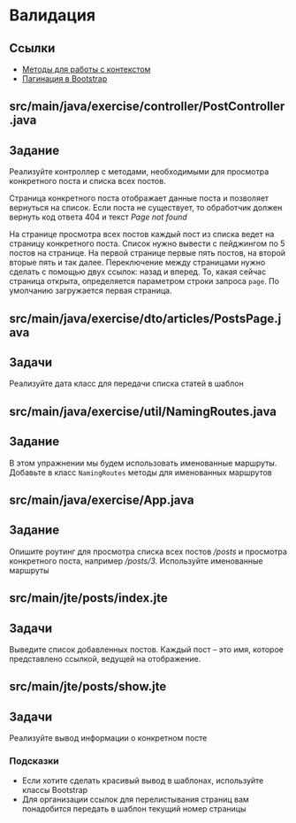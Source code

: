 # Валидация

## Ссылки

* [Методы для работы с контекстом](https://javalin.io/documentation#context)
* [Пагинация в Bootstrap](https://getbootstrap.com/docs/5.0/components/pagination/)

## src/main/java/exercise/controller/PostController.java

## Задание

Реализуйте контроллер с методами, необходимыми для просмотра конкретного поста и списка всех постов.

Страница конкретного поста отображает данные поста и позволяет вернуться на список. Если поста не существует, то обработчик должен вернуть код ответа 404 и текст *Page not found*

На странице просмотра всех постов каждый пост из списка ведет на страницу конкретного поста. Список нужно вывести с пейджингом по 5 постов на странице. На первой странице первые пять постов, на второй вторые пять и так далее. Переключение между страницами нужно сделать с помощью двух ссылок: назад и вперед. То, какая сейчас страница открыта, определяется параметром строки запроса `page`. По умолчанию загружается первая страница.

## src/main/java/exercise/dto/articles/PostsPage.java

## Задачи

Реализуйте дата класс для передачи списка статей в шаблон

## src/main/java/exercise/util/NamingRoutes.java

## Задание

В этом упражнении мы будем использовать именованные маршруты. Добавьте в класс `NamingRoutes` методы для именованных маршрутов

## src/main/java/exercise/App.java

## Задание

Опишите роутинг для просмотра списка всех постов */posts* и просмотра конкретного поста, например */posts/3*. Используйте именованные маршруты

## src/main/jte/posts/index.jte

## Задачи

Выведите список добавленных постов. Каждый пост – это имя, которое представлено ссылкой, ведущей на отображение.

## src/main/jte/posts/show.jte

## Задачи

Реализуйте вывод информации о конкретном посте

### Подсказки

* Если хотите сделать красивый вывод в шаблонах, используйте классы Bootstrap
* Для организации ссылок для перелистывания страниц вам понадобится передать в шаблон текущий номер страницы
